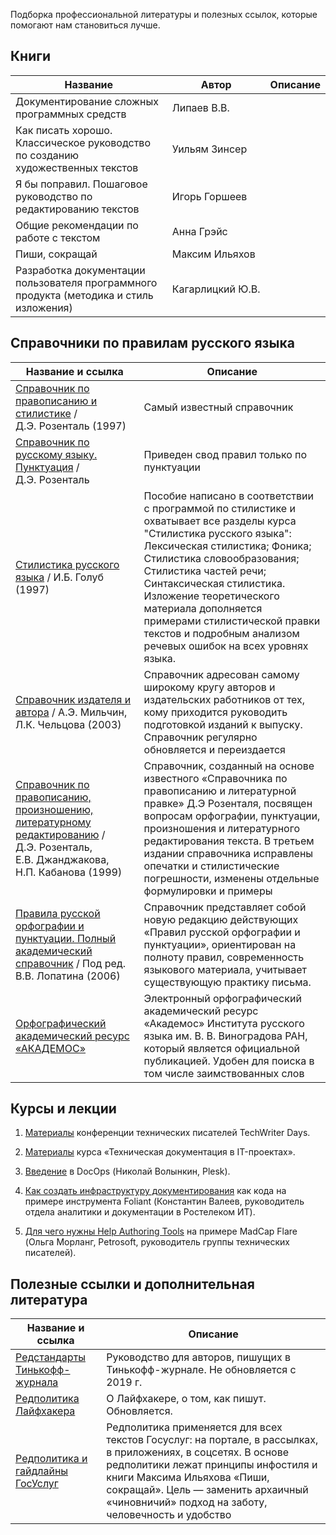 Подборка профессиональной литературы и полезных ссылок, которые помогают нам становиться лучше.

## Книги
|**Название**|**Автор**|**Описание**|
|-|-|-|
|Документирование сложных программных средств	|Липаев&nbsp;В.В.|| 
|Как писать хорошо. Классическое руководство по созданию художественных текстов	| Уильям&nbsp;Зинсер||
| Я бы поправил. Пошаговое руководство по редактированию текстов|  Игорь&nbsp;Горшеев | |
| Общие рекомендации по работе с текстом	| Анна&nbsp;Грэйс ||
| Пиши, сокращай	|  Максим&nbsp;Ильяхов ||
| Разработка документации пользователя программного продукта (методика и стиль изложения)	|  Кагарлицкий&nbsp;Ю.В. | |

## Справочники по правилам русского языка
|Название и ссылка|	Описание|
|-|-|
|[Справочник по правописанию и стилистике](http://www.rosental-book.ru/) / Д.Э.&nbsp;Розенталь (1997) | Самый известный справочник |
|[Справочник по русскому языку. Пунктуация](https://orfogrammka.ru/%D1%81%D0%BF%D1%80%D0%B0%D0%B2%D0%BE%D1%87%D0%BD%D0%B8%D0%BA/%D1%81%D0%BF%D1%80%D0%B0%D0%B2%D0%BE%D1%87%D0%BD%D0%B8%D0%BA_%D0%BF%D0%BE_%D1%80%D1%83%D1%81%D1%81%D0%BA%D0%BE%D0%BC%D1%83_%D1%8F%D0%B7%D1%8B%D0%BA%D1%83_%D0%BF%D1%83%D0%BD%D0%BA%D1%82%D1%83%D0%B0%D1%86%D0%B8%D1%8F_%D1%80%D0%BE%D0%B7%D0%B5%D0%BD%D1%82%D0%B0%D0%BB%D1%8C/)  / Д.Э.&nbsp;Розенталь| Приведен свод правил только по пунктуации |
|[Стилистика русского языка](https://orfogrammka.ru/%D1%81%D0%BF%D1%80%D0%B0%D0%B2%D0%BE%D1%87%D0%BD%D0%B8%D0%BA/%D1%81%D1%82%D0%B8%D0%BB%D0%B8%D1%81%D1%82%D0%B8%D0%BA%D0%B0_%D1%80%D1%83%D1%81%D1%81%D0%BA%D0%BE%D0%B3%D0%BE_%D1%8F%D0%B7%D1%8B%D0%BA%D0%B0_%D1%83%D1%87%D0%B5%D0%B1%D0%BD%D0%BE%D0%B5_%D0%BF%D0%BE%D1%81%D0%BE%D0%B1%D0%B8%D0%B5_%D0%B3%D0%BE%D0%BB%D1%83%D0%B1/)  / И.Б.&nbsp;Голуб (1997)| Пособие написано в соответствии с программой по стилистике и охватывает все разделы курса "Стилистика русского языка": Лексическая стилистика; Фоника; Стилистика словообразования; Стилистика частей речи; Синтаксическая стилистика. Изложение теоретического материала дополняется примерами стилистической правки текстов и подробным анализом речевых ошибок на всех уровнях языка. |
| [Справочник издателя и автора](https://orfogrammka.ru/%D1%81%D0%BF%D1%80%D0%B0%D0%B2%D0%BE%D1%87%D0%BD%D0%B8%D0%BA/%D1%81%D0%BF%D1%80%D0%B0%D0%B2%D0%BE%D1%87%D0%BD%D0%B8%D0%BA_%D0%B8%D0%B7%D0%B4%D0%B0%D1%82%D0%B5%D0%BB%D1%8F_%D0%B8_%D0%B0%D0%B2%D1%82%D0%BE%D1%80%D0%B0_%D0%BC%D0%B8%D0%BB%D1%8C%D1%87%D0%B8%D0%BD_%D1%87%D0%B5%D0%BB%D1%8C%D1%86%D0%BE%D0%B2%D0%B0/)  / А.Э.&nbsp;Мильчин, Л.К.&nbsp;Чельцова (2003)| Справочник адресован самому широкому кругу авторов и издательских работников от тех, кому приходится руководить подготовкой изданий к выпуску.  Справочник регулярно обновляется и переиздается |
| [Справочник по правописанию, произношению, литературному редактированию](https://orfogrammka.ru/%D1%81%D0%BF%D1%80%D0%B0%D0%B2%D0%BE%D1%87%D0%BD%D0%B8%D0%BA/%D1%81%D0%BF%D1%80%D0%B0%D0%B2%D0%BE%D1%87%D0%BD%D0%B8%D0%BA_%D0%BF%D0%BE_%D0%BF%D1%80%D0%B0%D0%B2%D0%BE%D0%BF%D0%B8%D1%81%D0%B0%D0%BD%D0%B8%D1%8E_%D0%BF%D1%80%D0%BE%D0%B8%D0%B7%D0%BD%D0%BE%D1%88%D0%B5%D0%BD%D0%B8%D1%8E_%D0%BB%D0%B8%D1%82%D0%B5%D1%80%D0%B0%D1%82%D1%83%D1%80%D0%BD%D0%BE%D0%BC%D1%83_%D1%80%D0%B5%D0%B4%D0%B0%D0%BA%D1%82%D0%B8%D1%80%D0%BE%D0%B2%D0%B0%D0%BD%D0%B8%D1%8E_%D1%80%D0%BE%D0%B7%D0%B5%D0%BD%D1%82%D0%B0%D0%BB%D1%8C_%D0%B4%D0%B0%D0%BD%D0%B4%D0%B6%D0%B0%D0%BA%D0%BE%D0%B2%D0%B0_%D0%BA%D0%B0%D0%B1%D0%B0%D0%BD%D0%BE%D0%B2%D0%B0/) / Д.Э.&nbsp;Розенталь, Е.В.&nbsp;Джанджакова, Н.П.&nbsp;Кабанова (1999) | Справочник, созданный на основе известного «Справочника по правописанию и литературной правке» Д.Э Розенталя, посвящен вопросам орфографии, пунктуации, произношения и литературного редактирования текста. В третьем издании справочника исправлены опечатки и стилистические погрешности, изменены отдельные формулировки и примеры 
| [Правила русской орфографии и пунктуации. Полный академический справочник](https://orfogrammka.ru/%D1%81%D0%BF%D1%80%D0%B0%D0%B2%D0%BE%D1%87%D0%BD%D0%B8%D0%BA/%D0%BF%D1%80%D0%B0%D0%B2%D0%B8%D0%BB%D0%B0_%D1%80%D1%83%D1%81%D1%81%D0%BA%D0%BE%D0%B9_%D0%BE%D1%80%D1%84%D0%BE%D0%B3%D1%80%D0%B0%D1%84%D0%B8%D0%B8_%D0%B8_%D0%BF%D1%83%D0%BD%D0%BA%D1%82%D1%83%D0%B0%D1%86%D0%B8%D0%B8_%D0%BB%D0%BE%D0%BF%D0%B0%D1%82%D0%B8%D0%BD/) / Под&nbsp;ред. В.В.&nbsp;Лопатина (2006) | Справочник представляет собой новую редакцию действующих «Правил русской орфографии и пунктуации», ориентирован на полноту правил, современность языкового материала, учитывает существующую практику письма. |
| [Орфографический академический ресурс «АКАДЕМОС»](https://orfo.ruslang.ru/search/word) | Электронный орфографический академический ресурс «Академос» Института русского языка им. В. В. Виноградова РАН, который является официальной публикацией. Удобен для поиска в том числе заимствованных слов |



## Курсы и лекции

1. [Материалы](https://vk.com/techwriterdays) конференции технических писателей TechWriter Days.

2. [Материалы](http://documentat.io/to/courses/open-course) курса «Техническая документация в IT-проектах».

3. [Введение](https://youtu.be/1CuMeMYwtbg) в DocOps (Николай Волынкин, Plesk).

4. [Как создать инфраструктуру документирования](https://youtu.be/6CKVodl2YcA) как кода на примере инструмента Foliant (Константин Валеев, руководитель отдела аналитики и документации в Ростелеком ИТ).

5. [Для чего нужны Help Authoring Tools](https://youtu.be/6fAQ1HC5fqI) на примере MadCap Flare (Ольга Морланг, Petrosoft, руководитель группы технических писателей).  

## Полезные ссылки и дополнительная литература
|Название и ссылка|	Описание|
|-|-|
|[Редстандарты Тинькофф-журнала](https://docs.google.com/document/d/14XdGIjVJLM_FsjHzyh5ca8PkffngykzXd2bLPHzA2ME/edit#)|Руководство для авторов, пишущих в Тинькофф-журнале. Не обновляется с 2019 г. |
|[Редполитика Лайфхакера](https://docs.google.com/document/d/1LNaInpbYEwwCqnfZG8iw49BHsGkzOLXCmtbK5pxN_I0/edit#heading=h.wse15pe4obb4)|О Лайфхакере, о том, как пишут. Обновляется.|
|[Редполитика и гайдлайны ГосУслуг](https://guides.gosuslugi.ru/)|Редполитика применяется для всех текстов Госуслуг: на портале, в рассылках, в приложениях, в соцсетях. В основе редполитики лежат принципы инфостиля и книги Максима Ильяхова «Пиши, сокращай». Цель — заменить архаичный «чиновничий» подход на заботу, человечность и удобство|